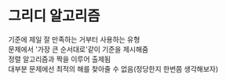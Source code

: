 # 그리디 알고리즘

기준에 제일 잘 만족하는 거부터 사용하는 유형</br>
문제에서 '가장 큰 순서대로'같이 기준을 제시해줌</br>
정렬 알고리즘과 짝을 이루어 출제됨</br>
대부분 문제에선 최적의 해를 찾아줄 수 없음(정당한지 한번쯤 생각해보자)</br>